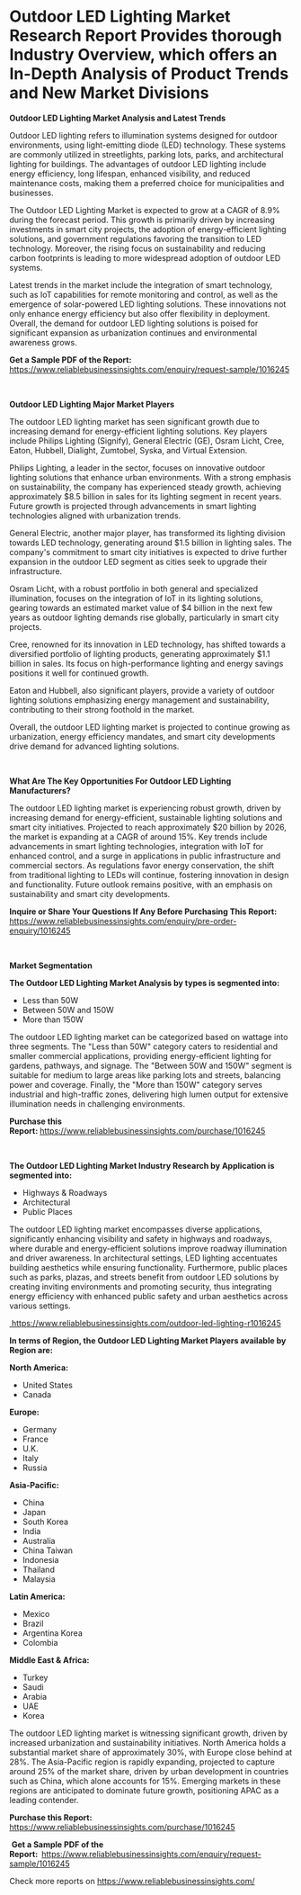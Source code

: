 <p><h1>Outdoor LED Lighting Market Research Report Provides thorough Industry Overview, which offers an In-Depth Analysis of Product Trends and New Market Divisions</h1></p><p><strong>Outdoor LED Lighting Market Analysis and Latest Trends</strong></p>
<p><p>Outdoor LED lighting refers to illumination systems designed for outdoor environments, using light-emitting diode (LED) technology. These systems are commonly utilized in streetlights, parking lots, parks, and architectural lighting for buildings. The advantages of outdoor LED lighting include energy efficiency, long lifespan, enhanced visibility, and reduced maintenance costs, making them a preferred choice for municipalities and businesses.</p><p>The Outdoor LED Lighting Market is expected to grow at a CAGR of 8.9% during the forecast period. This growth is primarily driven by increasing investments in smart city projects, the adoption of energy-efficient lighting solutions, and government regulations favoring the transition to LED technology. Moreover, the rising focus on sustainability and reducing carbon footprints is leading to more widespread adoption of outdoor LED systems. </p><p>Latest trends in the market include the integration of smart technology, such as IoT capabilities for remote monitoring and control, as well as the emergence of solar-powered LED lighting solutions. These innovations not only enhance energy efficiency but also offer flexibility in deployment. Overall, the demand for outdoor LED lighting solutions is poised for significant expansion as urbanization continues and environmental awareness grows.</p></p>
<p><strong>Get a Sample PDF of the Report:&nbsp;</strong> <a href="https://www.reliablebusinessinsights.com/enquiry/request-sample/1016245?utm_campaign=3494&utm_medium=2&utm_source=Github&utm_content=ia&utm_term=06042025&utm_id=outdoor-led-lighting">https://www.reliablebusinessinsights.com/enquiry/request-sample/1016245</a></p>
<p>&nbsp;</p>
<p><strong>Outdoor LED Lighting Major Market Players</strong></p>
<p><p>The outdoor LED lighting market has seen significant growth due to increasing demand for energy-efficient lighting solutions. Key players include Philips Lighting (Signify), General Electric (GE), Osram Licht, Cree, Eaton, Hubbell, Dialight, Zumtobel, Syska, and Virtual Extension.</p><p>Philips Lighting, a leader in the sector, focuses on innovative outdoor lighting solutions that enhance urban environments. With a strong emphasis on sustainability, the company has experienced steady growth, achieving approximately $8.5 billion in sales for its lighting segment in recent years. Future growth is projected through advancements in smart lighting technologies aligned with urbanization trends.</p><p>General Electric, another major player, has transformed its lighting division towards LED technology, generating around $1.5 billion in lighting sales. The company's commitment to smart city initiatives is expected to drive further expansion in the outdoor LED segment as cities seek to upgrade their infrastructure.</p><p>Osram Licht, with a robust portfolio in both general and specialized illumination, focuses on the integration of IoT in its lighting solutions, gearing towards an estimated market value of $4 billion in the next few years as outdoor lighting demands rise globally, particularly in smart city projects.</p><p>Cree, renowned for its innovation in LED technology, has shifted towards a diversified portfolio of lighting products, generating approximately $1.1 billion in sales. Its focus on high-performance lighting and energy savings positions it well for continued growth.</p><p>Eaton and Hubbell, also significant players, provide a variety of outdoor lighting solutions emphasizing energy management and sustainability, contributing to their strong foothold in the market.</p><p>Overall, the outdoor LED lighting market is projected to continue growing as urbanization, energy efficiency mandates, and smart city developments drive demand for advanced lighting solutions.</p></p>
<p>&nbsp;</p>
<p><strong>What Are The Key Opportunities For Outdoor LED Lighting Manufacturers?</strong></p>
<p><p>The outdoor LED lighting market is experiencing robust growth, driven by increasing demand for energy-efficient, sustainable lighting solutions and smart city initiatives. Projected to reach approximately $20 billion by 2026, the market is expanding at a CAGR of around 15%. Key trends include advancements in smart lighting technologies, integration with IoT for enhanced control, and a surge in applications in public infrastructure and commercial sectors. As regulations favor energy conservation, the shift from traditional lighting to LEDs will continue, fostering innovation in design and functionality. Future outlook remains positive, with an emphasis on sustainability and smart city developments.</p></p>
<p><strong>Inquire or Share Your Questions If Any Before Purchasing This Report:</strong> <a href="https://www.reliablebusinessinsights.com/enquiry/pre-order-enquiry/1016245?utm_campaign=3494&utm_medium=2&utm_source=Github&utm_content=ia&utm_term=06042025&utm_id=outdoor-led-lighting">https://www.reliablebusinessinsights.com/enquiry/pre-order-enquiry/1016245</a></p>
<p>&nbsp;</p>
<p><strong>Market Segmentation</strong></p>
<p><strong>The Outdoor LED Lighting Market Analysis by types is segmented into:</strong></p>
<p><ul><li>Less than 50W</li><li>Between 50W and 150W</li><li>More than 150W</li></ul></p>
<p><p>The outdoor LED lighting market can be categorized based on wattage into three segments. The "Less than 50W" category caters to residential and smaller commercial applications, providing energy-efficient lighting for gardens, pathways, and signage. The "Between 50W and 150W" segment is suitable for medium to large areas like parking lots and streets, balancing power and coverage. Finally, the "More than 150W" category serves industrial and high-traffic zones, delivering high lumen output for extensive illumination needs in challenging environments.</p></p>
<p><strong>Purchase this Report:&nbsp;</strong><a href="https://www.reliablebusinessinsights.com/purchase/1016245?utm_campaign=3494&utm_medium=2&utm_source=Github&utm_content=ia&utm_term=06042025&utm_id=outdoor-led-lighting">https://www.reliablebusinessinsights.com/purchase/1016245</a></p>
<p>&nbsp;</p>
<p><strong>The Outdoor LED Lighting Market Industry Research by Application is segmented into:</strong></p>
<p><ul><li>Highways & Roadways</li><li>Architectural</li><li>Public Places</li></ul></p>
<p><p>The outdoor LED lighting market encompasses diverse applications, significantly enhancing visibility and safety in highways and roadways, where durable and energy-efficient solutions improve roadway illumination and driver awareness. In architectural settings, LED lighting accentuates building aesthetics while ensuring functionality. Furthermore, public places such as parks, plazas, and streets benefit from outdoor LED solutions by creating inviting environments and promoting security, thus integrating energy efficiency with enhanced public safety and urban aesthetics across various settings.</p></p>
<p><a href="https://www.reliablebusinessinsights.com/outdoor-led-lighting-r1016245?utm_campaign=3494&utm_medium=2&utm_source=Github&utm_content=ia&utm_term=06042025&utm_id=outdoor-led-lighting">&nbsp;https://www.reliablebusinessinsights.com/outdoor-led-lighting-r1016245</a></p>
<p><strong>In terms of Region, the Outdoor LED Lighting Market Players available by Region are:</strong></p>
<p>
    <p> <strong> North America: </strong>
        <ul>
            <li>United States</li>
            <li>Canada</li>
        </ul>
        </p> 
    <p> <strong> Europe: </strong>
        <ul>
            <li>Germany</li>
            <li>France</li>
            <li>U.K.</li>
            <li>Italy</li>
            <li>Russia</li>
        </ul>
        </p> 
    <p> <strong> Asia-Pacific: </strong>
        <ul>
            <li>China</li>
            <li>Japan</li>
            <li>South Korea</li>
            <li>India</li>
            <li>Australia</li>
            <li>China Taiwan</li>
            <li>Indonesia</li>
            <li>Thailand</li>
            <li>Malaysia</li>
        </ul>
        </p> 
    <p> <strong> Latin America: </strong>
        <ul>
            <li>Mexico</li>
            <li>Brazil</li>
            <li>Argentina Korea</li>
            <li>Colombia</li>
        </ul>
        </p> 
    <p> <strong> Middle East & Africa: </strong>
        <ul>
            <li>Turkey</li>
            <li>Saudi</li>
            <li>Arabia</li>
            <li>UAE</li>
            <li>Korea</li>
        </ul>
    </p>
    </p>
<p><p>The outdoor LED lighting market is witnessing significant growth, driven by increased urbanization and sustainability initiatives. North America holds a substantial market share of approximately 30%, with Europe close behind at 28%. The Asia-Pacific region is rapidly expanding, projected to capture around 25% of the market share, driven by urban development in countries such as China, which alone accounts for 15%. Emerging markets in these regions are anticipated to dominate future growth, positioning APAC as a leading contender.</p></p>
<p><strong>Purchase this Report: </strong><a href="https://www.reliablebusinessinsights.com/purchase/1016245?utm_campaign=3494&utm_medium=2&utm_source=Github&utm_content=ia&utm_term=06042025&utm_id=outdoor-led-lighting">https://www.reliablebusinessinsights.com/purchase/1016245</a></p>
<p>&nbsp;<strong>Get a Sample PDF of the Report:&nbsp;&nbsp;</strong><a href="https://www.reliablebusinessinsights.com/enquiry/request-sample/1016245?utm_campaign=3494&utm_medium=2&utm_source=Github&utm_content=ia&utm_term=06042025&utm_id=outdoor-led-lighting">https://www.reliablebusinessinsights.com/enquiry/request-sample/1016245</a></p>
<p><strong></strong></p>
<p>Check more reports on <a href="https://www.reliablebusinessinsights.com/?utm_campaign=3494&utm_medium=2&utm_source=Github&utm_content=ia&utm_term=06042025&utm_id=outdoor-led-lighting">https://www.reliablebusinessinsights.com/</a></p>